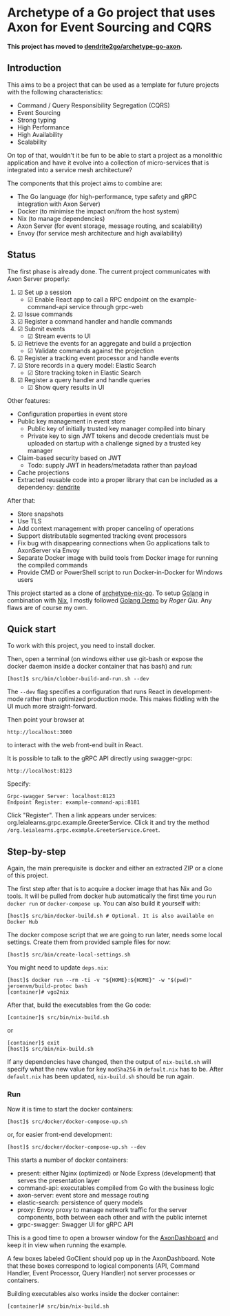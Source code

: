 # Archetype of a Go project that uses Axon for Event Sourcing and CQRS

**This project has moved to [dendrite2go/archetype-go-axon](https://github.com/dendrite2go/archetype-go-axon).**

## Introduction

This aims to be a project that can be used as a template for future
projects with the following characteristics:
* Command / Query Responsibility Segregation (CQRS)
* Event Sourcing
* Strong typing
* High Performance
* High Availability
* Scalability

On top of that, wouldn't it be fun to be able to start a project as a monolithic application and have it evolve into a collection of micro-services that is integrated into a service mesh architecture?

The components that this project aims to combine are:
* The Go language (for high-performance, type safety and gRPC integration with Axon Server)
* Docker (to minimise the impact on/from the host system)
* Nix (to manage dependencies)
* Axon Server (for event storage, message routing, and scalability)
* Envoy (for service mesh architecture and high availability)

## Status

The first phase is already done.
The current project communicates with Axon Server properly:
1. ☑ Set up a session
   *  ☑ Enable React app to call a RPC endpoint on the example-command-api service through grpc-web
2. ☑ Issue commands
3. ☑ Register a command handler and handle commands
4. ☑ Submit events
   * ☑ Stream events to UI
5. ☑ Retrieve the events for an aggregate and build a projection
   * ☑ Validate commands against the projection
6. ☑ Register a tracking event processor and handle events
7. ☑ Store records in a query model: Elastic Search
   * ☑ Store tracking token in Elastic Search
8. ☑ Register a query handler and handle queries
   * ☑ Show query results in UI

Other features:

* Configuration properties in event store
* Public key management in event store
  * Public key of initially trusted key manager compiled into binary
  * Private key to sign JWT tokens and decode credentials must be uploaded on startup with a challenge signed by a trusted key manager
* Claim-based security based on JWT
  * Todo: supply JWT in headers/metadata rather than payload
* Cache projections
* Extracted reusable code into a proper library that can be included as a dependency:
  [dendrite](https://github.com/jeroenvanmaanen/dendrite)

After that:

* Store snapshots
* Use TLS
* Add context management with proper canceling of operations
* Support distributable segmented tracking event processors
* Fix bug with disappearing connections when Go applications talk to
  AxonServer via Envoy
* Separate Docker image with build tools from Docker image for running the
compiled commands
* Provide CMD or PowerShell script to run Docker-in-Docker for Windows users

This project started as a clone of [archetype-nix-go](https://github.com/jeroenvanmaanen/archetype-nix-go).
To setup [Golang](https://golang.org) in combination with [Nix](https://nixos.org/nix/), I mostly followed [Golang Demo](https://github.com/MatrixAI/Golang-Demo)
by _Roger Qiu_. Any flaws are of course my own.

## Quick start

To work with this project, you need to install docker.

Then, open a terminal (on windows either use git-bash or expose the docker daemon inside a docker container that has bash) and run:
```
[host]$ src/bin/clobber-build-and-run.sh --dev
```
The `--dev` flag specifies a configuration that runs React in development-mode rather than optimized production mode.
This makes fiddling with the UI much more straight-forward.

Then point your browser at
```
http://localhost:3000
```
to interact with the web front-end built in React.

It is possible to talk to the gRPC API directly using swagger-grpc:
```
http://localhost:8123
```
Specify:
```
Grpc-swagger Server: localhost:8123
Endpoint Register: example-command-api:8181
```
Click "Register".
Then a link appears under services: org.leialearns.grpc.example.GreeterService.
Click it and try the method `/org.leialearns.grpc.example.GreeterService.Greet`.

## Step-by-step

Again, the main prerequisite is docker and either an extracted ZIP or a
clone of this project.

The first step after that is to acquire a docker image that has Nix and Go tools.
It will be pulled from docker hub automatically the first time you run `docker run` or `docker-compose up`.
You can also build it yourself with:
```
[host]$ src/bin/docker-build.sh # Optional. It is also available on Docker Hub
```

The docker compose script that we are going to run later, needs some local settings.
Create them from provided sample files for now:
```
[host]$ src/bin/create-local-settings.sh
```

You might need to update `deps.nix`:
```
[host]$ docker run --rm -ti -v "${HOME}:${HOME}" -w "$(pwd)" jeroenvm/build-protoc bash
[container]# vgo2nix
```

After that, build the executables from the Go code:
```
[container]$ src/bin/nix-build.sh
```
or
```
[container]$ exit
[host]$ src/bin/nix-build.sh
```
If any dependencies have changed, then the output of `nix-build.sh` will specify what the new value for key `modSha256` in `default.nix` has to be.
After `default.nix` has been updated, `nix-build.sh` should be run again.

### Run

Now it is time to start the docker containers:
```
[host]$ src/docker/docker-compose-up.sh
```
or, for easier front-end development:
```
[host]$ src/docker/docker-compose-up.sh --dev
```
This starts a number of docker containers:
* present: either Nginx (optimized) or Node Express (development) that serves the presentation layer
* command-api: executables compiled from Go with the business logic
* axon-server: event store and message routing
* elastic-search: persistence of query models
* proxy: Envoy proxy to manage network traffic for the server components, both between each other and with the public internet
* grpc-swagger: Swagger UI for gRPC API

This is a good time to open a browser window for the [AxonDashboard](http://localhost:8024) and keep it in view when running the example.

A few boxes labeled GoClient should pop up in the AxonDashboard.
Note that these boxes correspond to logical components (API, Command Handler, Event Processor, Query Handler) not server processes or containers.

Building executables also works inside the docker container:
```
[container]# src/bin/nix-build.sh
```
